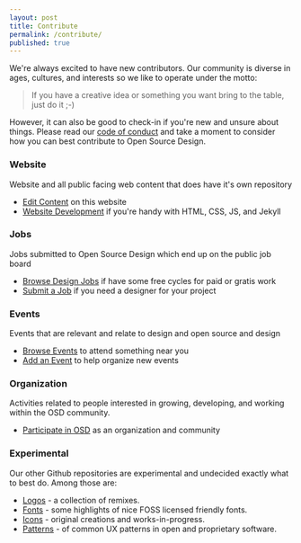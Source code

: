 ```yaml
---
layout: post
title: Contribute
permalink: /contribute/
published: true
---
```


We're always excited to have new contributors. Our community is diverse in
ages, cultures, and interests so we like to operate under the motto:

> If you have a creative idea or something you want bring to the table,
> just do it ;-)

However, it can also be good to check-in if you're new and unsure about things.
Please read our [code of conduct](/code-of-conduct/) and take a moment to
consider how you can best contribute to Open Source Design.

### Website

Website and all public facing web content that does have it's own repository

- [Edit Content](https://edit.opensourcedesign.net) on this website
- [Website Development](https://github.com/opensourcedesign/opensourcedesign.net) if you're handy with HTML, CSS, JS, and Jekyll

### Jobs

Jobs submitted to Open Source Design which end up on the public job board

- [Browse Design Jobs](http://opensourcedesign.net/jobs) if have some free cycles for paid or gratis work
- [Submit a Job](http://opensourcedesign.net/opensrcdesignjobs/) if you need a designer for your project

### Events

Events that are relevant and relate to design and open source and design

- [Browse Events](http://opensourcedesign.net/events) to attend something near you
- [Add an Event](https://github.com/opensourcedesign/events) to help organize new events

### Organization

Activities related to people interested in growing, developing, and working
within the OSD community.

- [Participate in OSD](https://github.com/opensourcedesign/organization) as an organization and community

### Experimental

Our other Github repositories are experimental and undecided exactly what
to best do. Among those are:

- [Logos](https://github.com/opensourcedesign/logos) - a collection of remixes.
- [Fonts](https://github.com/opensourcedesign/fonts) - some highlights of nice FOSS licensed friendly fonts.
- [Icons](https://github.com/opensourcedesign/icons) - original creations and works-in-progress.
- [Patterns](https://github.com/opensourcedesign/patterns) - of common UX patterns in open and proprietary software.
